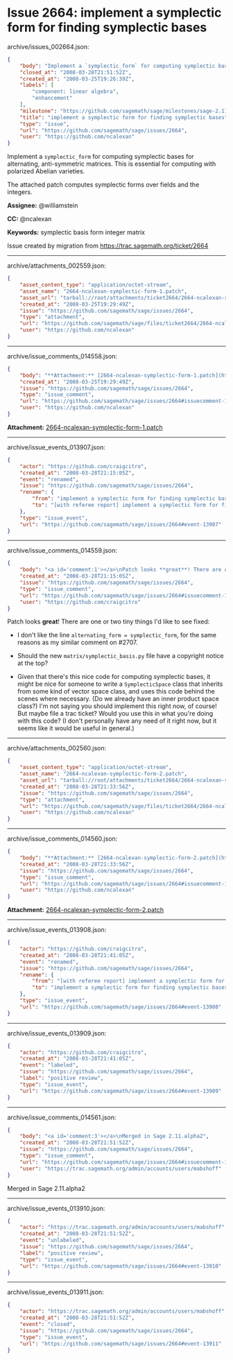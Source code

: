 # Issue 2664: implement a symplectic form for finding symplectic bases

archive/issues_002664.json:
```json
{
    "body": "Implement a `symplectic_form` for computing symplectic bases for alternating, anti-symmetric matrices.  This is essential for computing with polarized Abelian varieties.\n\nThe attached patch computes symplectic forms over fields and the integers.\n\n**Assignee:** @williamstein\n\n**CC:**  @ncalexan\n\n**Keywords:** symplectic basis form integer matrix\n\nIssue created by migration from https://trac.sagemath.org/ticket/2664\n\n",
    "closed_at": "2008-03-28T21:51:52Z",
    "created_at": "2008-03-25T19:26:39Z",
    "labels": [
        "component: linear algebra",
        "enhancement"
    ],
    "milestone": "https://github.com/sagemath/sage/milestones/sage-2.11",
    "title": "implement a symplectic form for finding symplectic bases",
    "type": "issue",
    "url": "https://github.com/sagemath/sage/issues/2664",
    "user": "https://github.com/ncalexan"
}
```
Implement a `symplectic_form` for computing symplectic bases for alternating, anti-symmetric matrices.  This is essential for computing with polarized Abelian varieties.

The attached patch computes symplectic forms over fields and the integers.

**Assignee:** @williamstein

**CC:**  @ncalexan

**Keywords:** symplectic basis form integer matrix

Issue created by migration from https://trac.sagemath.org/ticket/2664





---

archive/attachments_002559.json:
```json
{
    "asset_content_type": "application/octet-stream",
    "asset_name": "2664-ncalexan-symplectic-form-1.patch",
    "asset_url": "tarball://root/attachments/ticket2664/2664-ncalexan-symplectic-form-1.patch",
    "created_at": "2008-03-25T19:29:49Z",
    "issue": "https://github.com/sagemath/sage/issues/2664",
    "type": "attachment",
    "url": "https://github.com/sagemath/sage/files/ticket2664/2664-ncalexan-symplectic-form-1.patch",
    "user": "https://github.com/ncalexan"
}
```



---

archive/issue_comments_014558.json:
```json
{
    "body": "**Attachment:** [2664-ncalexan-symplectic-form-1.patch](https://github.com/sagemath/sage/files/ticket2664/2664-ncalexan-symplectic-form-1.patch)",
    "created_at": "2008-03-25T19:29:49Z",
    "issue": "https://github.com/sagemath/sage/issues/2664",
    "type": "issue_comment",
    "url": "https://github.com/sagemath/sage/issues/2664#issuecomment-14558",
    "user": "https://github.com/ncalexan"
}
```

**Attachment:** [2664-ncalexan-symplectic-form-1.patch](https://github.com/sagemath/sage/files/ticket2664/2664-ncalexan-symplectic-form-1.patch)



---

archive/issue_events_013907.json:
```json
{
    "actor": "https://github.com/craigcitro",
    "created_at": "2008-03-28T21:15:05Z",
    "event": "renamed",
    "issue": "https://github.com/sagemath/sage/issues/2664",
    "rename": {
        "from": "implement a symplectic form for finding symplectic bases",
        "to": "[with referee report] implement a symplectic form for finding symplectic bases"
    },
    "type": "issue_event",
    "url": "https://github.com/sagemath/sage/issues/2664#event-13907"
}
```



---

archive/issue_comments_014559.json:
```json
{
    "body": "<a id='comment:1'></a>\nPatch looks **great**! There are one or two tiny things I'd like to see fixed:\n\n* I don't like the line `alternating_form = symplectic_form`, for the same reasons as my similar comment on #2707.\n\n* Should the new `matrix/symplectic_basis.py` file have a copyright notice at the top?\n\n* Given that there's this nice code for computing symplectic bases, it might be nice for someone to write a `SymplecticSpace` class that inherits from some kind of vector space class, and uses this code behind the scenes where necessary. (Do we already have an inner product space class?) I'm not saying you should implement this right now, of course! But maybe file a trac ticket? Would you use this in what you're doing with this code? (I don't personally have any need of it right now, but it seems like it would be useful in general.)",
    "created_at": "2008-03-28T21:15:05Z",
    "issue": "https://github.com/sagemath/sage/issues/2664",
    "type": "issue_comment",
    "url": "https://github.com/sagemath/sage/issues/2664#issuecomment-14559",
    "user": "https://github.com/craigcitro"
}
```

<a id='comment:1'></a>
Patch looks **great**! There are one or two tiny things I'd like to see fixed:

* I don't like the line `alternating_form = symplectic_form`, for the same reasons as my similar comment on #2707.

* Should the new `matrix/symplectic_basis.py` file have a copyright notice at the top?

* Given that there's this nice code for computing symplectic bases, it might be nice for someone to write a `SymplecticSpace` class that inherits from some kind of vector space class, and uses this code behind the scenes where necessary. (Do we already have an inner product space class?) I'm not saying you should implement this right now, of course! But maybe file a trac ticket? Would you use this in what you're doing with this code? (I don't personally have any need of it right now, but it seems like it would be useful in general.)



---

archive/attachments_002560.json:
```json
{
    "asset_content_type": "application/octet-stream",
    "asset_name": "2664-ncalexan-symplectic-form-2.patch",
    "asset_url": "tarball://root/attachments/ticket2664/2664-ncalexan-symplectic-form-2.patch",
    "created_at": "2008-03-28T21:33:56Z",
    "issue": "https://github.com/sagemath/sage/issues/2664",
    "type": "attachment",
    "url": "https://github.com/sagemath/sage/files/ticket2664/2664-ncalexan-symplectic-form-2.patch",
    "user": "https://github.com/ncalexan"
}
```



---

archive/issue_comments_014560.json:
```json
{
    "body": "**Attachment:** [2664-ncalexan-symplectic-form-2.patch](https://github.com/sagemath/sage/files/ticket2664/2664-ncalexan-symplectic-form-2.patch)",
    "created_at": "2008-03-28T21:33:56Z",
    "issue": "https://github.com/sagemath/sage/issues/2664",
    "type": "issue_comment",
    "url": "https://github.com/sagemath/sage/issues/2664#issuecomment-14560",
    "user": "https://github.com/ncalexan"
}
```

**Attachment:** [2664-ncalexan-symplectic-form-2.patch](https://github.com/sagemath/sage/files/ticket2664/2664-ncalexan-symplectic-form-2.patch)



---

archive/issue_events_013908.json:
```json
{
    "actor": "https://github.com/craigcitro",
    "created_at": "2008-03-28T21:41:05Z",
    "event": "renamed",
    "issue": "https://github.com/sagemath/sage/issues/2664",
    "rename": {
        "from": "[with referee report] implement a symplectic form for finding symplectic bases",
        "to": "implement a symplectic form for finding symplectic bases"
    },
    "type": "issue_event",
    "url": "https://github.com/sagemath/sage/issues/2664#event-13908"
}
```



---

archive/issue_events_013909.json:
```json
{
    "actor": "https://github.com/craigcitro",
    "created_at": "2008-03-28T21:41:05Z",
    "event": "labeled",
    "issue": "https://github.com/sagemath/sage/issues/2664",
    "label": "positive review",
    "type": "issue_event",
    "url": "https://github.com/sagemath/sage/issues/2664#event-13909"
}
```



---

archive/issue_comments_014561.json:
```json
{
    "body": "<a id='comment:3'></a>\nMerged in Sage 2.11.alpha2",
    "created_at": "2008-03-28T21:51:52Z",
    "issue": "https://github.com/sagemath/sage/issues/2664",
    "type": "issue_comment",
    "url": "https://github.com/sagemath/sage/issues/2664#issuecomment-14561",
    "user": "https://trac.sagemath.org/admin/accounts/users/mabshoff"
}
```

<a id='comment:3'></a>
Merged in Sage 2.11.alpha2



---

archive/issue_events_013910.json:
```json
{
    "actor": "https://trac.sagemath.org/admin/accounts/users/mabshoff",
    "created_at": "2008-03-28T21:51:52Z",
    "event": "unlabeled",
    "issue": "https://github.com/sagemath/sage/issues/2664",
    "label": "positive review",
    "type": "issue_event",
    "url": "https://github.com/sagemath/sage/issues/2664#event-13910"
}
```



---

archive/issue_events_013911.json:
```json
{
    "actor": "https://trac.sagemath.org/admin/accounts/users/mabshoff",
    "created_at": "2008-03-28T21:51:52Z",
    "event": "closed",
    "issue": "https://github.com/sagemath/sage/issues/2664",
    "type": "issue_event",
    "url": "https://github.com/sagemath/sage/issues/2664#event-13911"
}
```
